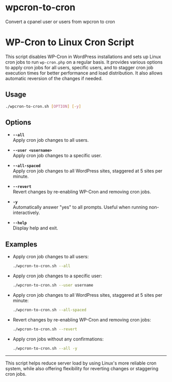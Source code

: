 # wpcron-to-cron
Convert a cpanel user or users from wpcron to cron


# WP-Cron to Linux Cron Script

This script disables WP-Cron in WordPress installations and sets up Linux cron jobs to run `wp-cron.php` on a regular basis. It provides various options to apply cron jobs for all users, specific users, and to stagger cron job execution times for better performance and load distribution. It also allows automatic reversion of the changes if needed.

## Usage

```bash
./wpcron-to-cron.sh [OPTION] [-y]
```

## Options

- **`--all`**  
  Apply cron job changes to all users.

- **`--user <username>`**  
  Apply cron job changes to a specific user.

- **`--all-spaced`**  
  Apply cron job changes to all WordPress sites, staggered at 5 sites per minute.

- **`--revert`**  
  Revert changes by re-enabling WP-Cron and removing cron jobs.

- **`-y`**  
  Automatically answer "yes" to all prompts. Useful when running non-interactively.

- **`--help`**  
  Display help and exit.

## Examples

- Apply cron job changes to all users:
  ```bash
  ./wpcron-to-cron.sh --all
  ```

- Apply cron job changes to a specific user:
  ```bash
  ./wpcron-to-cron.sh --user username
  ```

- Apply cron job changes to all WordPress sites, staggered at 5 sites per minute:
  ```bash
  ./wpcron-to-cron.sh --all-spaced
  ```

- Revert changes by re-enabling WP-Cron and removing cron jobs:
  ```bash
  ./wpcron-to-cron.sh --revert
  ```

- Apply cron jobs without any confirmations:
  ```bash
  ./wpcron-to-cron.sh --all -y
  ```

---

This script helps reduce server load by using Linux's more reliable cron system, while also offering flexibility for reverting changes or staggering cron jobs.

